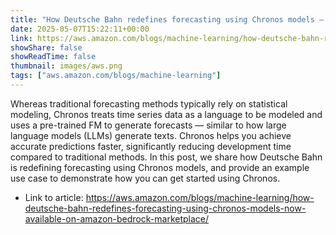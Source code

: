 ```yaml
---
title: "How Deutsche Bahn redefines forecasting using Chronos models – Now available on Amazon Bedrock Marketplace"
date: 2025-05-07T15:22:11+00:00
link: https://aws.amazon.com/blogs/machine-learning/how-deutsche-bahn-redefines-forecasting-using-chronos-models-now-available-on-amazon-bedrock-marketplace/
showShare: false
showReadTime: false
thumbnail: images/aws.png
tags: ["aws.amazon.com/blogs/machine-learning"]
---
```

Whereas traditional forecasting methods typically rely on statistical modeling, Chronos treats time series data as a language to be modeled and uses a pre-trained FM to generate forecasts — similar to how large language models (LLMs) generate texts. Chronos helps you achieve accurate predictions faster, significantly reducing development time compared to traditional methods. In this post, we share how Deutsche Bahn is redefining forecasting using Chronos models, and provide an example use case to demonstrate how you can get started using Chronos.

- Link to article: https://aws.amazon.com/blogs/machine-learning/how-deutsche-bahn-redefines-forecasting-using-chronos-models-now-available-on-amazon-bedrock-marketplace/